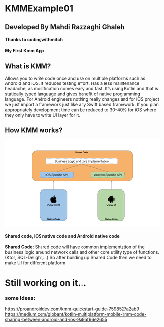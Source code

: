 # KMMExample01
## Developed By Mahdi Razzaghi Ghaleh
#### **Thanks to codingwithmitch**
#### My First Kmm App

## What is KMM?
Allows you to write code once and use on multiple platforms such as Android and iOS.
It reduces testing effort.
Has a less maintenance headache, as modification comes easy and fast.
It’s using Kotlin and that is statically typed language and gives benefit of native programming language.
For Android engineers nothing really changes and for iOS project we just import a framework just like any Swift based framework.
If you plan appropriately development time can be reduced to 30–40% for iOS where they only have to write UI layer for it.

## How KMM works?
<img src="screenshots/image1.png" width="500">

#### **Shared code, iOS native code and Android native code**
**Shared Code:** Shared code will have common implementation of the business logic around network calls and other core utility type of functions.(Ktor, SQL-Delight,...)
So after building up Shared Code then we need to make UI for different platform





# Still working on it...


### some Ideas:
https://proandroiddev.com/kmm-quickstart-guide-7598527a2ab9
https://medium.com/globant/kotlin-multiplatform-mobile-kmm-code-sharing-between-android-and-ios-9a9af66e2655